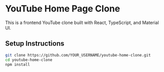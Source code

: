 # YouTube Home Page Clone

This is a frontend YouTube clone built with React, TypeScript, and Material UI.

## Setup Instructions

```bash
git clone https://github.com/YOUR_USERNAME/youtube-home-clone.git
cd youtube-home-clone
npm install
